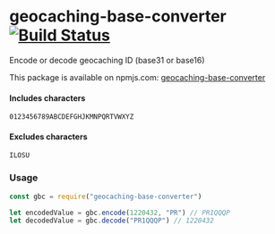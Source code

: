 # geocaching-base-converter [![Build Status](https://travis-ci.org/Surfoo/geocaching-base-converter.svg?branch=master)](https://travis-ci.org/Surfoo/geocaching-base-converter)

Encode or decode geocaching ID (base31 or base16)

This package is available on npmjs.com: [geocaching-base-converter](https://www.npmjs.com/package/geocaching-base-converter)

#### Includes characters

`0123456789ABCDEFGHJKMNPQRTVWXYZ`

#### Excludes characters

`ILOSU`

### Usage

```javascript
const gbc = require("geocaching-base-converter")

let encodedValue = gbc.encode(1220432, "PR") // PR1QQQP
let decodedValue = gbc.decode("PR1QQQP") // 1220432
```
